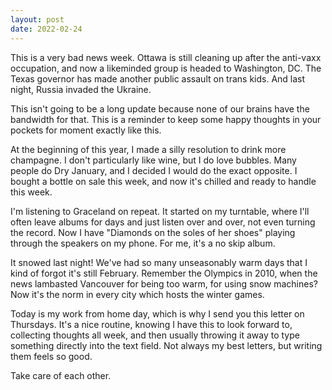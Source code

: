 ```yaml
---
layout: post
date: 2022-02-24
---
```


This is a very bad news week. Ottawa is still cleaning up after the anti-vaxx occupation, and now a likeminded group is headed to Washington, DC. The Texas governor has made another public assault on trans kids. And last night, Russia invaded the Ukraine.

This isn't going to be a long update because none of our brains have the bandwidth for that. This is a reminder to keep some happy thoughts in your pockets for moment exactly like this.

At the beginning of this year, I made a silly resolution to drink more champagne. I don't particularly like wine, but I do love bubbles. Many people do Dry January, and I decided I would do the exact opposite. I bought a bottle on sale this week, and now it's chilled and ready to handle this week.

I'm listening to Graceland on repeat. It started on my turntable, where I'll often leave albums for days and just listen over and over, not even turning the record. Now I have "Diamonds on the soles of her shoes" playing through the speakers on my phone. For me, it's a no skip album.

It snowed last night! We've had so many unseasonably warm days that I kind of forgot it's still February. Remember the Olympics in 2010, when the news lambasted Vancouver for being too warm, for using snow machines? Now it's the norm in every city which hosts the winter games.

Today is my work from home day, which is why I send you this letter on Thursdays. It's a nice routine, knowing I have this to look forward to, collecting thoughts all week, and then usually throwing it away to type something directly into the text field. Not always my best letters, but writing them feels so good.

Take care of each other.
